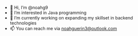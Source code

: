 - 👋 Hi, I’m @noahg9
- 👀 I’m interested in Java programming
- 🌱 I’m currently working on expanding my skillset in backend technologies
- 📫 You can reach me via noahguerin3@outlook.com

<!---
noahg9/noahg9 is a ✨ special ✨ repository because its `README.md` (this file) appears on your GitHub profile.
You can click the Preview link to take a look at your changes.
--->
